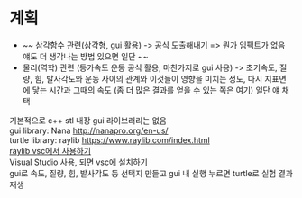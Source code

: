 # 계획
* ~~ 삼각함수 관련(삼각형, gui 활용) -> 공식 도출해내기 
=> 뭔가 임팩트가 없음 얘도 더 생각나는 방법 있으면 일단 ~~
* 물리(역학) 관련 (등가속도 운동 공식 활용, 
마찬가지로 gui 사용) -> 초기속도, 질량, 힘, 발사각도와 운동 사이의 
관계와 이것들이 영향을 미치는 정도, 다시 지표면에 닿는 시간과 
그때의 속도 (좀 더 많은 결과를 얻을 수 있는 쪽은 여기) 일단 얘 채택

기본적으로 c++ stl 내장 gui 라이브러리는 없음 \
gui library: Nana http://nanapro.org/en-us/ \
turtle library: raylib https://www.raylib.com/index.html \
[raylib vsc에서 사용하기](https://www.lawwiki.kr/doku.php?id=raylib:raylib_%EB%A5%BC_cpp%EB%A1%9C_vs_code_%EC%97%90%EC%84%9C_%EC%82%AC%EC%9A%A9%ED%95%98%EA%B8%B0) \
Visual Studio 사용, 되면 vsc에 설치하기 \
gui로 속도, 질량, 힘, 발사각도 등 선택지 만들고 gui 내 실행 누르면 turtle로 실험 결과 재생
